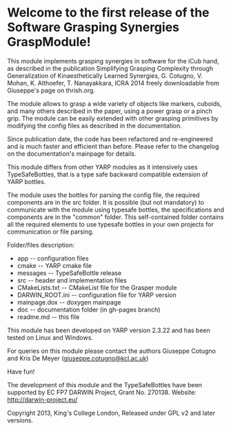 Welcome to the first release of the Software Grasping Synergies GraspModule!
=====================================================================

This module implements grasping synergies in software for the iCub hand, as described in the publication Simplifying Grasping Complexity through Generalization of Kinaesthetically Learned Synergies, G. Cotugno, V. Mohan, K. Althoefer, T. Nanayakkara, ICRA 2014 freely downloadable from Giuseppe's page on thrish.org. 

The module allows to grasp a wide variety of objects like markers, cuboids, and many others described in the paper, using a power grasp or a pinch grip. The module can be easily extended with other grasping primitives by modifying the config files as described in the documentation.

Since publication date, the code has been refactored and re-engineered and is much faster and efficient than before. Please refer to the changelog on the documentation's mainpage for details.

This module differs from other YARP modules as it intensively uses TypeSafeBottles, that is a type safe backward compatible extension of YARP bottles.

The module uses the bottles for parsing the config file, the required components are in the src folder.
It is possible (but not mandatory) to communicate with the module using typesafe bottles, the specifications and components are in the "common" folder. This self-contained folder contains all the required elements to use typesafe bottles in your own projects for communication or file parsing.

Folder/files description:
- app -- configuration files
- cmake -- YARP cmake file
- messages -- TypeSafeBottle release
- src -- header and implementation files
- CMakeLists.txt -- CMakeList file for the Grasper module
- DARWIN_ROOT.ini -- configuration file for YARP version
- mainpage.dox -- doxygen mainpage 
- doc -- documentation folder (in gh-pages branch)
- readme.md -- this file

This module has been developed on YARP version 2.3.22 and has been tested on Linux and Windows.

For queries on this module please contact the authors Giuseppe Cotugno and Kris De Meyer (giuseppe.cotugno@kcl.ac.uk)

Have fun!


The development of this module and the TypeSafeBottles have been supported by EC FP7 DARWIN Project, Grant No. 270138. 
Website: http://darwin-project.eu/

Copyright 2013, King's College London, Released under GPL v2 and later versions.
